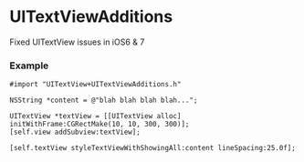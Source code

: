 UITextViewAdditions
===================

Fixed UITextView issues in iOS6 &amp; 7

### Example
`#import "UITextView+UITextViewAdditions.h"`
```
NSString *content = @"blah blah blah blah...";
  
UITextView *textView = [[UITextView alloc] initWithFrame:CGRectMake(10, 10, 300, 300)];
[self.view addSubview:textView];

[self.textView styleTextViewWithShowingAll:content lineSpacing:25.0f];
```
